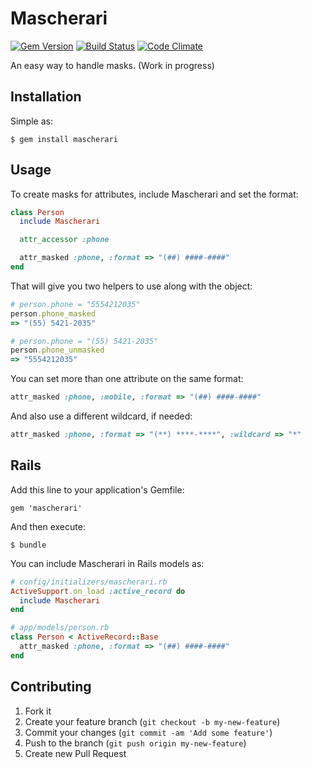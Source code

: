 # Mascherari

[![Gem Version](https://badge.fury.io/rb/mascherari.png)](https://badge.fury.io/rb/mascherari)
[![Build Status](https://travis-ci.org/robsonmarques/mascherari.png)](https://travis-ci.org/robsonmarques/mascherari)
[![Code Climate](https://codeclimate.com/github/robsonmarques/mascherari.png)](https://codeclimate.com/github/robsonmarques/mascherari)

An easy way to handle masks. (Work in progress)

## Installation

Simple as:

    $ gem install mascherari

## Usage

To create masks for attributes, include Mascherari and set the format:

```ruby
class Person
  include Mascherari

  attr_accessor :phone

  attr_masked :phone, :format => "(##) ####-####"
end
```

That will give you two helpers to use along with the object:

```ruby
# person.phone = "5554212035"
person.phone_masked
=> "(55) 5421-2035"

# person.phone = "(55) 5421-2035"
person.phone_unmasked
=> "5554212035"
```

You can set more than one attribute on the same format:

```ruby
attr_masked :phone, :mobile, :format => "(##) ####-####"
```

And also use a different wildcard, if needed:

```ruby
attr_masked :phone, :format => "(**) ****-****", :wildcard => "*"
```

## Rails

Add this line to your application's Gemfile:

    gem 'mascherari'

And then execute:

    $ bundle

You can include Mascherari in Rails models as:

```ruby
# config/initializers/mascherari.rb
ActiveSupport.on_load :active_record do
  include Mascherari
end

# app/models/person.rb
class Person < ActiveRecord::Base
  attr_masked :phone, :format => "(##) ####-####"
end
```

## Contributing

1. Fork it
2. Create your feature branch (`git checkout -b my-new-feature`)
3. Commit your changes (`git commit -am 'Add some feature'`)
4. Push to the branch (`git push origin my-new-feature`)
5. Create new Pull Request
